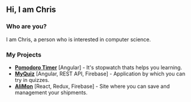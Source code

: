## Hi, I am Chris

### Who are you?
I am Chris, a person who is interested in computer science.

### My Projects
- **[Pomodoro Timer](https://github.com/kkolcz/angular-pomodoro-timer)** [Angular] - It's stopwatch thats helps you learning.
- **[MyQuiz](https://github.com/kkolcz/angular-quiz-app)** [Angular, REST API, Firebase] - Application by which you can try in quizzes.
- **[AliMon](https://github.com/kkolcz/reactjs-alimon)** [React, Redux, Firebase] - Site where you can save and management your shipments.
